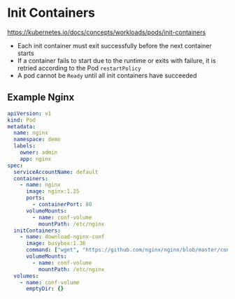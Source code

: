 # Init Containers

https://kubernetes.io/docs/concepts/workloads/pods/init-containers

* Each init container must exit successfully before the next container starts
* If a container fails to start due to the runtime or exits with failure, it is retried according to the Pod `restartPolicy`
* A pod cannot be `Ready` until all init containers have succeeded

## Example Nginx

```yaml
apiVersion: v1
kind: Pod
metadata:
  name: nginx
  namespace: demo
  labels:
    owner: admin
    app: nginx
spec:
  serviceAccountName: default
  containers:
    - name: nginx
      image: nginx:1.25
      ports:
        - containerPort: 80
      volumeMounts:
        - name: conf-volume
          mountPath: /etc/nginx
  initContainers:
    - name: download-nginx-conf
      image: busybox:1.36
      command: ["wget", "https://github.com/nginx/nginx/blob/master/conf/nginx.conf", "-O", "/tmp/nginx.conf"]
      volumeMounts:
        - name: conf-volume
          mountPath: /etc/nginx
  volumes:
    - name: conf-volume
      emptyDir: {}
```
